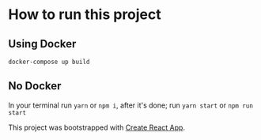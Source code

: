 # How to run this project

## Using Docker

`docker-compose up build`

## No Docker

In your terminal run `yarn` or `npm i`, after it's done;
run `yarn start` or `npm run start`

This project was bootstrapped with [Create React App](https://github.com/facebook/create-react-app).
